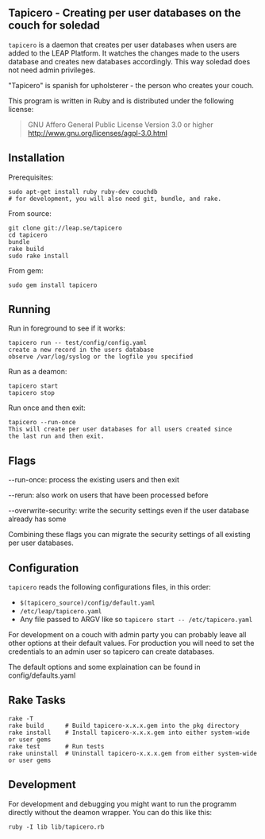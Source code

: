 Tapicero - Creating per user databases on the couch for soledad
------------------------------------------------------------

``tapicero`` is a daemon that creates per user databases when users are added to the LEAP Platform. It watches the changes made to the users database and creates new databases accordingly. This way soledad does not need admin privileges.

"Tapicero" is spanish for upholsterer - the person who creates your couch.

This program is written in Ruby and is distributed under the following license:

> GNU Affero General Public License
> Version 3.0 or higher
> http://www.gnu.org/licenses/agpl-3.0.html

Installation
---------------------

Prerequisites:

    sudo apt-get install ruby ruby-dev couchdb
    # for development, you will also need git, bundle, and rake.

From source:

    git clone git://leap.se/tapicero
    cd tapicero
    bundle
    rake build
    sudo rake install

From gem:

    sudo gem install tapicero

Running
--------------------

Run in foreground to see if it works:

    tapicero run -- test/config/config.yaml
    create a new record in the users database
    observe /var/log/syslog or the logfile you specified

Run as a deamon:

    tapicero start
    tapicero stop

Run once and then exit:

    tapicero --run-once
    This will create per user databases for all users created since
    the last run and then exit.

Flags
---------------------

--run-once:
  process the existing users and then exit

--rerun:
  also work on users that have been processed before

--overwrite-security:
  write the security settings even if the user database already has some

Combining these flags you can migrate the security settings of all existing per user databases.


Configuration
---------------------

``tapicero`` reads the following configurations files, in this order:

* ``$(tapicero_source)/config/default.yaml``
* ``/etc/leap/tapicero.yaml``
* Any file passed to ARGV like so ``tapicero start -- /etc/tapicero.yaml``

For development on a couch with admin party you can probably leave all other options at their default values. For production you will need to set the credentials to an admin user so tapicero can create databases.

The default options and some explaination can be found in config/defaults.yaml

Rake Tasks
----------------------------

    rake -T
    rake build      # Build tapicero-x.x.x.gem into the pkg directory
    rake install    # Install tapicero-x.x.x.gem into either system-wide or user gems
    rake test       # Run tests
    rake uninstall  # Uninstall tapicero-x.x.x.gem from either system-wide or user gems

Development
--------------------

For development and debugging you might want to run the programm directly without
the deamon wrapper. You can do this like this:

    ruby -I lib lib/tapicero.rb


